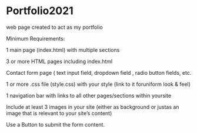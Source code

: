 # Portfolio2021
web page created to act as my portfolio

Minimum​ ​Requirements: 

 1​ ​main​ ​page​ ​(index.html)​ ​with​ ​multiple​ ​sections 

3 or ​more​ HTML ​pages​ ​including index.html
 
Contact form page (  text input field, dropdown field , radio button fields, etc.  

1 or more .css​ ​file (style.css)​ ​with​ ​your​ ​style​ ​(link​ ​to​ ​it​ ​for​ ​uniform​ ​look​ ​&​ ​feel)

1​ ​navigation​ ​bar​ ​with​ ​links​ ​to​ ​all​ ​other​ ​pages/sections​ ​within​ ​your​ ​site 

 Include​ ​at​ ​least​ ​3​  images​ ​in​ ​your​ ​site (either​ ​as​ ​background​ ​or​ ​just​ ​as​ ​an​ ​image​ ​that​ ​is​ ​relevant​ ​to​ ​your​ ​site’s​ ​content)

Use​ ​a​ ​Button​ ​to​ ​submit​ ​the​ ​form​ ​content.

